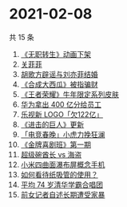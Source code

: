 # 2021-02-08

共 15 条

<!-- BEGIN -->
<!-- 最后更新时间 Mon Feb 08 2021 13:04:05 GMT+0800 (CST) -->
1. [《无职转生》动画下架](https://www.zhihu.com/search?q=无职转生)
1. [关菲菲](https://www.zhihu.com/search?q=关菲菲)
1. [胡歌方辟谣与刘亦菲结婚](https://www.zhihu.com/search?q=胡歌刘亦菲)
1. [《合成大西瓜》被指骗财](https://www.zhihu.com/search?q=合成大西瓜)
1. [《王者荣耀》牛年限定系列皮肤](https://www.zhihu.com/search?q=王者荣耀)
1. [华为拿出 400 亿分给员工](https://www.zhihu.com/search?q=华为分红)
1. [乐视新 LOGO「欠122亿」](https://www.zhihu.com/search?q=乐视)
1. [《进击的巨人》更新](https://www.zhihu.com/search?q=进击的巨人)
1. [「电竞春晚」小虎力挽狂澜](https://www.zhihu.com/search?q=电竞春晚)
1. [《金牌喜剧班》第一期](https://www.zhihu.com/search?q=金牌喜剧班)
1. [超级碗酋长 vs 海盗](https://www.zhihu.com/search?q=超级碗)
1. [小米四曲面瀑布屏概念手机](https://www.zhihu.com/search?q=小米手机)
1. [如何看待纸吸管的使用？](https://www.zhihu.com/search?q=纸吸管)
1. [平均 74 岁清华学霸合唱团](https://www.zhihu.com/search?q=清华合唱团唱少年)
1. [前女记者自述长期遭受家暴](https://www.zhihu.com/search?q=马金瑜家暴)
<!-- END -->
